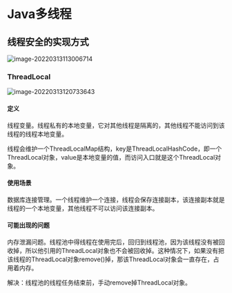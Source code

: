 # Java多线程

## 线程安全的实现方式

![image-20220313113006714](https://gitee.com/FinnSHI/PicBed/raw/master/imgs/202203131130783.png)



### ThreadLocal

![image-20220313120733643](https://gitee.com/FinnSHI/PicBed/raw/master/imgs/202203131207691.png)

#### 定义

线程变量。线程私有的本地变量，它对其他线程是隔离的，其他线程不能访问到该线程的线程本地变量。

线程会维护一个ThreadLocalMap结构，key是ThreadLocalHashCode，即一个ThreadLocal对象，value是本地变量的值，而访问入口就是这个ThreadLocal对象。

#### 使用场景

数据库连接管理。一个线程维护一个连接，线程会保存连接副本，该连接副本就是线程的一个本地变量，其他线程不可以访问该连接副本。

#### 可能出现的问题

内存泄漏问题。线程池中得线程在使用完后，回归到线程池，因为该线程没有被回收掉，所以他引用的ThreadLocal对象也不会被回收掉。这种情况下，如果没有把该线程的ThreadLocal对象remove()掉，那该ThreadLocal对象会一直存在，占用着内存。

解决：线程池的线程任务结束前，手动remove掉ThreadLocal对象。


